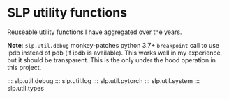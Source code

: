 # SLP utility functions

Reuseable utility functions I have aggregated over the years.

**Note**: `slp.util.debug` monkey-patches python 3.7+ `breakpoint` call to use ipdb instead of pdb (if ipdb is available). This works well in my experience, but it should be transparent. This is the only under the hood operation in this project.

::: slp.util.debug
::: slp.util.log
::: slp.util.pytorch
::: slp.util.system
::: slp.util.types
